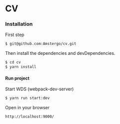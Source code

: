 # CV

### Installation

First step

```sh
$ git@github.com:Amstergo/cv.git
```

Then install the dependencies and devDependencies.

```sh
$ cd cv
$ yarn install
```

#### Run project

Start WDS (webpack-dev-server)

```sh
$ yarn run start:dev
```

Open in your browser

```sh
http://localhost:9000/
```
